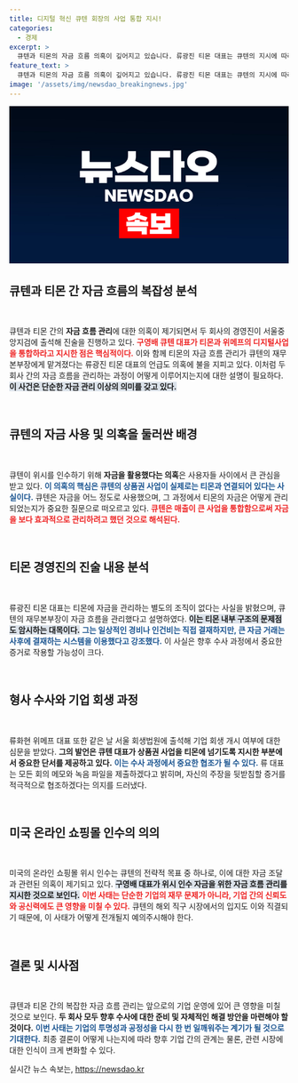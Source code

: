 ```yaml
---
title: 디지털 혁신 큐텐 회장의 사업 통합 지시!
categories:
  - 경제
excerpt: >
  큐텐과 티몬의 자금 흐름 의혹이 깊어지고 있습니다. 류광진 티몬 대표는 큐텐의 지시에 따라 자금 관리가 이루어졌다고 밝혔고, 위메프 류화현 대표도 해당 사실을 인정했습니다. 대규모 미정산 사태에 대한 수사가 본격화될 전망입니다.
feature_text: >
  큐텐과 티몬의 자금 흐름 의혹이 깊어지고 있습니다. 류광진 티몬 대표는 큐텐의 지시에 따라 자금 관리가 이루어졌다고 밝혔고, 위메프 류화현 대표도 해당 사실을 인정했습니다. 대규모 미정산 사태에 대한 수사가 본격화될 전망입니다.
image: '/assets/img/newsdao_breakingnews.jpg'
---
```


<p><img src="/assets/img/newsdao_breakingnews.jpg" alt="bookingtag 속보" /></p>

<h2 data-ke-size="size26">큐텐과 티몬 간 자금 흐름의 복잡성 분석</h2>

<p data-ke-size="size16">&nbsp;</p>

<p>큐텐과 티몬 간의 <b>자금 흐름 관리</b>에 대한 의혹이 제기되면서 두 회사의 경영진이 서울중앙지검에 출석해 진술을 진행하고 있다. <b><span style="color: #ee2323;">구영배 큐텐 대표가 티몬과 위메프의 디지털사업을 통합하라고 지시한 점은 핵심적이다.</span></b> 이와 함께 티몬의 자금 흐름 관리가 큐텐의 재무본부장에게 맡겨졌다는 류광진 티몬 대표의 언급도 의혹에 불을 지피고 있다. 이처럼 두 회사 간의 자금 흐름을 관리하는 과정이 어떻게 이루어지는지에 대한 설명이 필요하다. <b><span style="background-color: #21538527;">이 사건은 단순한 자금 관리 이상의 의미를 갖고 있다.</span></b></p>

<p data-ke-size="size16">&nbsp;</p>

<h2 data-ke-size="size26">큐텐의 자금 사용 및 의혹을 둘러싼 배경</h2>

<p data-ke-size="size16">&nbsp;</p>

<p>큐텐이 위시를 인수하기 위해 <b>자금을 활용했다는 의혹</b>은 사용자들 사이에서 큰 관심을 받고 있다. <b><span style="color: #1a5490;">이 의혹의 핵심은 큐텐의 상품권 사업이 실제로는 티몬과 연결되어 있다는 사실이다.</span></b> 큐텐은 자금을 어느 정도로 사용했으며, 그 과정에서 티몬의 자금은 어떻게 관리되었는지가 중요한 질문으로 떠오르고 있다. <b><span style="color: #ee2323;">큐텐은 매출이 큰 사업을 통합함으로써 자금을 보다 효과적으로 관리하려고 했던 것으로 해석된다.</span></b></p>

<p data-ke-size="size16">&nbsp;</p>

<h2 data-ke-size="size26">티몬 경영진의 진술 내용 분석</h2>

<p data-ke-size="size16">&nbsp;</p>

<p>류광진 티몬 대표는 티몬에 자금을 관리하는 별도의 조직이 없다는 사실을 밝혔으며, 큐텐의 재무본부장이 자금 흐름을 관리했다고 설명하였다. <b><span style="background-color: #21538527;">이는 티몬 내부 구조의 문제점도 암시하는 대목이다.</span></b> <b><span style="color: #1a5490;">그는 일상적인 경비나 인건비는 직접 결재하지만, 큰 자금 거래는 사후에 결재하는 시스템을 이용했다고 강조했다.</span></b> 이 사실은 향후 수사 과정에서 중요한 증거로 작용할 가능성이 크다.</p>

<p data-ke-size="size16">&nbsp;</p>

<h2 data-ke-size="size26">형사 수사와 기업 회생 과정</h2>

<p data-ke-size="size16">&nbsp;</p>

<p>류화현 위메프 대표 또한 같은 날 서울 회생법원에 출석해 기업 회생 개시 여부에 대한 심문을 받았다. <b>그의 발언은 큐텐 대표가 상품권 사업을 티몬에 넘기도록 지시한 부분에서 중요한 단서를 제공하고 있다.</b> <b><span style="color: #1a5490;">이는 수사 과정에서 중요한 협조가 될 수 있다.</span></b> 류 대표는 모든 회의 메모와 녹음 파일을 제출하겠다고 밝히며, 자신의 주장을 뒷받침할 증거를 적극적으로 협조하겠다는 의지를 드러냈다.</p>

<p data-ke-size="size16">&nbsp;</p>

<h2 data-ke-size="size26">미국 온라인 쇼핑몰 인수의 의의</h2>

<p data-ke-size="size16">&nbsp;</p>

<p>미국의 온라인 쇼핑몰 위시 인수는 큐텐의 전략적 목표 중 하나로, 이에 대한 자금 조달과 관련된 의혹이 제기되고 있다. <b><span style="background-color: #21538527;">구영배 대표가 위시 인수 자금을 위한 자금 흐름 관리를 지시한 것으로 보인다.</span></b> <b><span style="color: #ee2323;">이번 사태는 단순한 기업의 재무 문제가 아니라, 기업 간의 신뢰도와 공신력에도 큰 영향을 미칠 수 있다.</span></b> 큐텐의 해외 직구 시장에서의 입지도 이와 직결되기 때문에, 이 사태가 어떻게 전개될지 예의주시해야 한다.</p>

<p data-ke-size="size16">&nbsp;</p>

<h2 data-ke-size="size26">결론 및 시사점</h2>

<p data-ke-size="size16">&nbsp;</p>

<p>큐텐과 티몬 간의 복잡한 자금 흐름 관리는 앞으로의 기업 운영에 있어 큰 영향을 미칠 것으로 보인다. <b>두 회사 모두 향후 수사에 대한 준비 및 자체적인 해결 방안을 마련해야 할 것이다.</b> <b><span style="color: #1a5490;">이번 사태는 기업의 투명성과 공정성을 다시 한 번 일깨워주는 계기가 될 것으로 기대한다.</span></b> 최종 결론이 어떻게 나는지에 따라 향후 기업 간의 관계는 물론, 관련 시장에 대한 인식이 크게 변화할 수 있다.</p>
실시간 뉴스 속보는, <a href="https://newsdao.kr" rel="dofollow">https://newsdao.kr</a>


